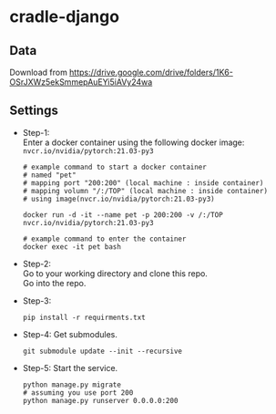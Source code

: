 # cradle-django

## Data
Download from https://drive.google.com/drive/folders/1K6-OSrJXWz5ekSmmepAuEYi5iAVy24wa
## Settings

- Step-1:  
Enter a docker container using the following docker image:  
    `nvcr.io/nvidia/pytorch:21.03-py3`
  ```
  # example command to start a docker container
  # named "pet"
  # mapping port "200:200" (local machine : inside container)
  # mapping volumn "/:/TOP" (local machine : inside container)
  # using image(nvcr.io/nvidia/pytorch:21.03-py3)
  
  docker run -d -it --name pet -p 200:200 -v /:/TOP nvcr.io/nvidia/pytorch:21.03-py3
  ```

  ```
  # example command to enter the container
  docker exec -it pet bash
  ```
- Step-2:  
Go to your working directory and clone this repo.  
Go into the repo.
- Step-3:
  
  ```
  pip install -r requirments.txt
  ```
- Step-4:
  Get submodules.
  ```
  git submodule update --init --recursive
  ```

- Step-5:
  Start the service.
  ```
  python manage.py migrate
  # assuming you use port 200
  python manage.py runserver 0.0.0.0:200
  ```

